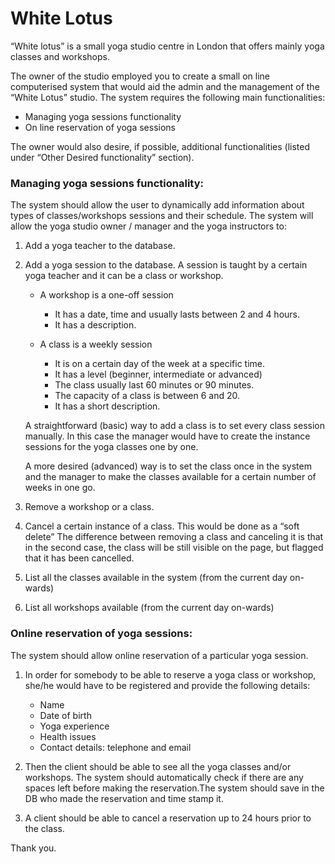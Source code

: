 # White Lotus
“White lotus” is a small yoga studio centre in London that offers mainly yoga classes and workshops.

The owner of the studio employed you to create a small on line computerised system that would aid the admin and the management of the “White Lotus” studio. 
The system requires the following main functionalities:

- Managing yoga sessions functionality
- On line reservation of yoga sessions

The owner would also desire, if possible, additional functionalities (listed under “Other Desired functionality” section).

### Managing yoga sessions functionality: ##
The system should allow the user to dynamically add information about types of classes/workshops sessions and their schedule. The system will allow the yoga studio owner / manager and the yoga instructors to:

1. Add a yoga teacher to the database.
2. Add a yoga session to the database. A session is taught by a certain yoga teacher and it can be a class or workshop.
	- A workshop is a one-off session

		- It has a date, time and usually lasts between 2 and 4 hours.
		- It has a description.	


	- A class is a weekly session
	
		- It is on a certain day of the week at a specific time.
		- It has a level (beginner, intermediate or advanced)
		- The class usually last 60 minutes or 90 minutes. 
		- The capacity of a class is between 6 and 20.
		- It has a short description.

	A straightforward (basic) way to add a class is to set every class session manually.  In this case the manager would have to create the instance sessions for the yoga classes one by one.
	
	A more desired (advanced) way is to set the class once in the system and the manager to make the classes available for a certain number of weeks in one go.




3. Remove a workshop or a class.
4. Cancel a certain instance of a class. This would be done as a “soft delete” The difference between removing a class and canceling it is that in the second case, the class will be still visible on the page, but flagged that it has been cancelled.
5. List all the classes available  in the system (from the current day on-wards)
6. List all workshops available (from the current day on-wards)

### Online reservation of yoga sessions: ##

The system should allow online reservation of a particular yoga session.

1. In order for somebody to be able to reserve a yoga class or workshop, she/he would have to be registered and provide the following details:

	- Name
	- Date of birth
	- Yoga experience 
	- Health issues
	- Contact details: telephone  and email

1. Then the client should be able to see all the yoga classes and/or workshops. The system should automatically check if there are any spaces left before making the reservation.The system should save in the DB who made the reservation and time stamp it.


1. A client should be able to cancel a reservation up to 24 hours prior to the class.

Thank you.
